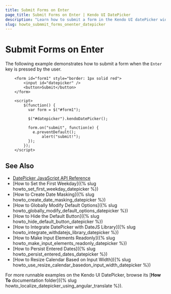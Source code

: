 ```yaml
---
title: Submit Forms on Enter
page_title: Submit Forms on Enter | Kendo UI DatePicker
description: "Learn how to submit a form in the Kendo UI datePicker widget when users press `Enter`."
slug: howto_submmit_forms_onenter_datepicker
---
```


# Submit Forms on Enter

The following example demonstrates how to submit a form when the `Enter` key is pressed by the user.



```dojo
    <form id="form1" style="border: 1px solid red">
   	    <input id="datepicker" />
        <button>Submit</button>
    </form>

    <script>
        $(function() {
          var form = $("#form1");

          $("#datepicker").kendoDatePicker();

          form.on("submit", function(e) {
            e.preventDefault();
                alert("submit!");    
          });
        });
    </script>
```

## See Also

* [DatePicker JavaScript API Reference](/api/javascript/ui/datepicker)
* [How to Set the First Weekday]({% slug howto_set_first_weekday_datepicker %})
* [How to Create Date Masking]({% slug howto_create_date_masking_datepicker %})
* [How to Globally Modify Default Options]({% slug howto_globally_modify_default_options_datepicker %})
* [How to Hide the Default Button]({% slug howto_hide_default_button_datepicker %})
* [How to Integrate DatePicker with DateJS Library]({% slug howto_integrate_withdatejs_library_datepicker %})
* [How to Make Input Elements Readonly]({% slug howto_make_input_elements_readonly_datepicker %})
* [How to Persist Entered Dates]({% slug howto_persist_entered_dates_datepicker %})
* [How to Resize Calendar Based on Input Width]({% slug howto_use_resize_calendar_basedon_input_width_datepicker %})

For more runnable examples on the Kendo UI DatePicker, browse its [**How To** documentation folder]({% slug howto_localize_datepicker_using_angular_translate %}).
